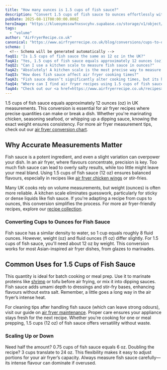 ```yaml
---
title: "How many ounces is 1.5 cups of fish sauce?"
description: "Convert 1.5 cups of fish sauce to ounces effortlessly with our UK-friendly guide. Perfect for air fryer recipes and precise measurements."
pubDate: 2025-08-11T00:00:00.000Z
heroImage: "https://klueoymssxwfnxsvcyhv.supabase.co/storage/v1/object/public/Shmucket/how-many-ounces-is-1-5-cups-of-fish-sauce.webp"
tags:
  - "volume"
author: "AirFryerRecipe.co.uk"
canonical: "https://www.airfryerrecipe.co.uk/blog/conversions/cups-to-ounces/how-many-ounces-is-1-5-cups-of-fish-sauce"
schema: |
  <!-- Schema will be generated automatically -->
faqQ1: "Is 1.5 cups of fish sauce the same as 12 oz in the UK?"
faqA1: "Yes, 1.5 cups of fish sauce equals approximately 12 ounces (oz) in UK measurements. This conversion accounts for the sauce’s density, similar to water. For air fryer recipes, using weight (oz) ensures accuracy."
faqQ2: "Can I use a kitchen scale to measure fish sauce in ounces?"
faqA2: "Absolutely! A kitchen scale is the most precise way to measure fish sauce in ounces. Simply tare your scale with the container, then pour until you reach 12 oz for 1.5 cups. This method eliminates spills and guesswork."
faqQ3: "How does fish sauce affect air fryer cooking times?"
faqA3: "Fish sauce doesn’t significantly alter cooking times, but its high salt content can speed up browning. For best results, pat marinated proteins dry before air frying to avoid excess moisture."
faqQ4: "Where can I find air fryer recipes using 1.5 cups of fish sauce?"
faqA4: "Check out our <a href=https://www.airfryerrecipe.co.uk/recipes>recipes section</a> for ideas. Dishes like air fryer glazed salmon or Thai-style chicken often use this quantity for marinades or sauces. Adjust measurements as needed for smaller batches."
---
```

<p>1.5 cups of fish sauce equals approximately 12 ounces (oz) in UK measurements. This conversion is essential for air fryer recipes where precise quantities can make or break a dish. Whether you're marinating chicken, seasoning seafood, or whipping up a dipping sauce, knowing the exact weight ensures consistency. For more air fryer measurement tips, check out our <a href=https://www.airfryerrecipe.co.uk/air-fryer-conversion-chart>air fryer conversion chart</a>.</p>  

<h2>Why Accurate Measurements Matter</h2>  
<p>Fish sauce is a potent ingredient, and even a slight variation can overpower your dish. In an air fryer, where flavours concentrate, precision is key. Too much fish sauce can lead to overly salty results, while too little might leave your meal bland. Using 1.5 cups of fish sauce (12 oz) ensures balanced flavours, especially in recipes like <a href=https://www.airfryerrecipe.co.uk/recipe-category/chicken>air fryer chicken wings</a> or stir-fries.</p>  

<p>Many UK cooks rely on volume measurements, but weight (ounces) is often more reliable. A kitchen scale eliminates guesswork, particularly for sticky or dense liquids like fish sauce. If you're adapting a recipe from cups to ounces, this conversion simplifies the process. For more air fryer-friendly recipes, explore our <a href=https://www.airfryerrecipe.co.uk/recipes>recipe collection</a>.</p>  

<h3>Converting Cups to Ounces for Fish Sauce</h3>  
<p>Fish sauce has a similar density to water, so 1 cup equals roughly 8 fluid ounces. However, weight (oz) and fluid ounces (fl oz) differ slightly. For 1.5 cups of fish sauce, you'll need about 12 oz by weight. This conversion works for most Asian-inspired air fryer dishes, from glazes to marinades.</p>  

<h2>Common Uses for 1.5 Cups of Fish Sauce</h2>  
<p>This quantity is ideal for batch cooking or meal prep. Use it to marinate proteins like <a href=https://www.airfryerrecipe.co.uk/recipe-category/shrimp>shrimp</a> or tofu before air frying, or mix it into dipping sauces. Fish sauce adds umami depth to dressings and stir-fry bases, enhancing flavours without extra salt. Remember, a little goes a long way in the air fryer’s intense heat.</p>  

<p>For cleaning tips after handling fish sauce (which can leave strong odours), visit our guide on <a href=https://www.airfryerrecipe.co.uk/air-fryer-cleaner>air fryer maintenance</a>. Proper care ensures your appliance stays fresh for the next recipe. Whether you're cooking for one or meal prepping, 1.5 cups (12 oz) of fish sauce offers versatility without waste.</p>  

<h3>Scaling Up or Down</h3>  
<p>Need half the amount? 0.75 cups of fish sauce equals 6 oz. Doubling the recipe? 3 cups translate to 24 oz. This flexibility makes it easy to adjust portions for your air fryer’s capacity. Always measure fish sauce carefully—its intense flavour can dominate if overused.</p>
